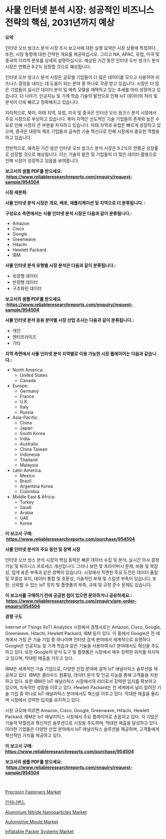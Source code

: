 <p><h1>사물 인터넷 분석 시장: 성공적인 비즈니스 전략의 핵심, 2031년까지 예상</h1></p><p><strong>요약</strong></p>
<p><p>인터넷 오브 씽크스 분석 시장 조사 보고서에 대한 실행 요약은 시장 상황에 특정하다. 또한, 시장 동향에 대한 간략한 개요를 제공하십시오. 그리고 NA, APAC, 유럽, 미국 및 중국의 지리적 분포를 상세히 설명하십시오. 예상된 기간 동안 인터넷 오브 씽크스 분석 시장은 연평균 9.2% 성장할 것으로 예상됩니다.</p><p>인터넷 오브 씽크스 분석 시장은 글로벌 기업들이 더 많은 데이터를 모으고 사용하여 비즈니스 결정을 내리는 데 도움이 되는 분야 중 하나로 각광 받고 있습니다. 시장은 더 많은 기업들이 실시간 데이터 분석 및 예측 모델을 채택하고 있는 추세를 따라 성장하고 있습니다. 더 나아가, 인공지능 및 기계 학습 기술의 발전으로 인해 IoT 데이터의 처리 및 분석이 더욱 빠르고 정확해지고 있습니다.</p><p>지리적으로, 북미, 아태 지역, 유럽, 미국 및 중국은 인터넷 오브 씽크스 분석 시장에서 주요 시장으로 부상하고 있습니다. 북미 지역은 선도적인 기술 기업들의 존재와 높은 수요로 인해 시장의 큰 부분을 차지하고 있습니다. 아태 지역과 유럽은 빠르게 성장하고 있으며, 중국은 대량의 제조 기업들과 급속한 기술 혁신으로 인해 시장에서 중요한 역할을 하고 있습니다.</p><p>전반적으로, 예측된 기간 동안 인터넷 오브 씽크스 분석 시장은 9.2%의 연평균 성장률로 성장할 것으로 예상됩니다. 이는 기술의 발전 및 기업들의 더 많은 데이터 활용으로 인해 시장이 성장하고 있음을 보여줍니다.</p></p>
<p><strong>보고서의 샘플 PDF를 받으세요: &nbsp;<a href="https://www.reliableresearchreports.com/enquiry/request-sample/954504">https://www.reliableresearchreports.com/enquiry/request-sample/954504</a></strong></p>
<p><strong>시장 세분화:</strong></p>
<p><strong> 사물 인터넷 분석 시장은 개요, 배포, 애플리케이션 및 지역으로 더 분류됩니다. :</strong></p>
<p><strong>구성요소 측면에서는 사물 인터넷 분석 시장은 다음과 같이 분류됩니다.:</strong></p>
<p><ul><li>Amazon</li><li>Cisco</li><li>Google</li><li>Greenwave</li><li>Hitachi</li><li>Hewlett Packard</li><li>IBM</li></ul></p>
<p><strong> 사물 인터넷 분석 유형별 시장 분석은 다음과 같이 분류됩니다.:</strong></p>
<p><ul><li>비정형 데이터</li><li>반정형 데이터</li><li>구조화된 데이터</li></ul></p>
<p><strong>보고서의 샘플 PDF를 받으세요 :<a href="https://www.reliableresearchreports.com/enquiry/request-sample/954504">https://www.reliableresearchreports.com/enquiry/request-sample/954504</a></strong></p>
<p><strong> 사물 인터넷 분석 응용 분야별 시장 산업 조사는 다음과 같이 분류됩니다.:</strong></p>
<p><ul><li>개인</li><li>엔터프라이즈</li><li>기타</li></ul></p>
<p><strong>지역 측면에서 사물 인터넷 분석 지역별로 이용 가능한 시장 플레이어는 다음과 같습니다.:</strong></p>
<p><ul>
    <li>
        North America:
        <ul>
            <li>United States</li>
            <li>Canada</li>
        </ul>
    </li>
    <li>
        Europe:
        <ul>
            <li>Germany</li>
            <li>France</li>
            <li>U.K.</li>
            <li>Italy</li>
            <li>Russia</li>
        </ul>
    </li>
    <li>
        Asia-Pacific:
        <ul>
            <li>China</li>
            <li>Japan</li>
            <li>South Korea</li>
            <li>India</li>
            <li>Australia</li>
            <li>China Taiwan</li>
            <li>Indonesia</li>
            <li>Thailand</li>
            <li>Malaysia</li>
        </ul>
    </li>
    <li>
        Latin America:
        <ul>
            <li>Mexico</li>
            <li>Brazil</li>
            <li>Argentina Korea</li>
            <li>Colombia</li>
        </ul>
    </li>
    <li>
        Middle East & Africa:
        <ul>
            <li>Turkey</li>
            <li>Saudi</li>
            <li>Arabia</li>
            <li>UAE</li>
            <li>Korea</li>
        </ul>
    </li>
    </ul></p>
<p><strong>이 보고서 구매: &nbsp;<a href="https://www.reliableresearchreports.com/purchase/954504">https://www.reliableresearchreports.com/purchase/954504</a></strong></p>
<p><strong>사물 인터넷 분석의 주요 동인 및 장벽 시장</strong></p>
<p><p>인터넷 오브 씽스 분석 시장의 핵심 동력은 빠른 데이터 수집 및 분석, 실시간 의사 결정 기능 및 비즈니스 프로세스 개선입니다. 그러나 보안 및 프라이버시 문제, 비용 및 복잡성, 업계 표준 부족과 같은 장벽이 있습니다. 시장에서 직면한 주요 도전은 데이터 품질 및 무결성 유지, 데이터 통합 및 호환성, 기술적인 부재 및 스킬셋 부족이 있습니다. 또한, 신뢰할 수 있는 IoT 장치 및 플랫폼의 부족, 규제 및 규정 준수 문제도 있습니다.</p></p>
<p><strong>이 보고서를 구매하기 전에 궁금한 점이 있으면 문의하거나 공유하세요.: &nbsp;<a href="https://www.reliableresearchreports.com/enquiry/pre-order-enquiry/954504">https://www.reliableresearchreports.com/enquiry/pre-order-enquiry/954504</a></strong></p>
<p><strong>경쟁 구도</strong></p>
<p><p>Internet of Things (IoT) Analytics 시장에서 경쟁사로는 Amazon, Cisco, Google, Greenwave, Hitachi, Hewlett Packard, IBM 등이 있다. 이 중에서 Google은 전 세계에서 가장 큰 기술 기업 중 하나이며 인터넷 검색 분야에서 세계적으로 유명하다. Google은 인공지능 및 기계 학습과 같은 기술을 사용하여 IoT 분야에서도 혁신을 주도하고 있다. 또한 Google의 분석 도구 및 플랫폼은 시장에서 매우 강력한 위치를 차지하고 있으며, 막대한 매출을 거두고 있다.</p><p>IBM은 세계적인 기술 기업으로, 다양한 산업 분야에 걸쳐 IoT 애널리틱스 솔루션을 제공하고 있다. IBM은 클라우드 컴퓨팅, 데이터 분석 및 인공 지능을 통해 고객들을 지원하고 있다. 또한 IBM은 IoT 애널리틱스 시장에서의 리더로서 강력한 입지를 확보하고 있으며, 지속적인 성장을 이루고 있다. Hewlett Packard는 전 세계에서 널리 알려진 기술 기업 중 하나로 IoT 애널리틱스 분야에서도 혁신을 이루고 있다. 막대한 매출을 올리며 시장에서 강력한 입지를 유지하고 있다.</p><p>시장 규모에 따르면 Amazon, Cisco, Google, Greenwave, Hitachi, Hewlett Packard, IBM은 IoT 애널리틱스 시장에서 주요 플레이어로 손꼽히고 있다. 각 기업은 기술적 탁월성과 혁신적인 솔루션으로 시장을 주도하며, 막대한 매출을 달성하고 있다. 이러한 기업들은 다양한 산업 분야에서 IoT 애널리틱스 솔루션을 제공하며, 고객들에게 혁신적인 가치를 제공하고 있다.</p></p>
<p><strong>이 보고서 구매: &nbsp; <a href="https://www.reliableresearchreports.com/purchase/954504">https://www.reliableresearchreports.com/purchase/954504</a></strong></p>
<p><strong>보고서의 샘플 PDF를 받으세요: &nbsp;<a href="https://www.reliableresearchreports.com/enquiry/request-sample/954504">https://www.reliableresearchreports.com/enquiry/request-sample/954504</a></strong><strong></strong></p>
<p>&nbsp;</p>
<p><p><a href="https://ivy-potential-64b.notion.site/Precision-Fasteners-Market-Research-Report-Provides-Critical-Insights-that-can-help-Shape-Business-D-0627b39bc5d44efa985048e4b6d3e7e4">Precision Fasteners Market</a></p><p><a href="https://github.com/vsnao330707/Market-Research-Report-List-1/blob/main/2645309185191.md">인피니밴드</a></p><p><a href="https://github.com/vimar16th/Market-Research-Report-List-3/blob/main/aluminium-nitride-nanoparticles-market.md">Aluminium Nitride Nanoparticles Market</a></p><p><a href="https://butternut-bug-553.notion.site/Automotive-Mould-Market-Size-Furnishes-Valuable-Information-Encompassing-Market-Share-Market-Trends-1937f45d98d3457bab3e0021ba14caed">Automotive Mould Market</a></p><p><a href="https://github.com/JameTravis/Market-Research-Report-List-4/blob/main/inflatable-packer-systems-market.md">Inflatable Packer Systems Market</a></p></p>
